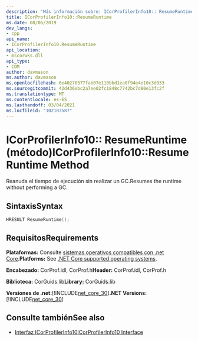 ```yaml
---
description: 'Más información sobre: ICorProfilerInfo10:: ResumeRuntime (método)'
title: ICorProfilerInfo10::ResumeRuntime
ms.date: 08/06/2019
dev_langs:
- cpp
api_name:
- ICorProfilerInfo10.ResumeRuntime
api_location:
- mscorwks.dll
api_type:
- COM
author: davmason
ms.author: davmason
ms.openlocfilehash: 6e40270377fab07e110bbd1ea0f94e4e10c3d033
ms.sourcegitcommit: 42d436ebc2a7ee02fc1848c7742bc7d80e13fc2f
ms.translationtype: MT
ms.contentlocale: es-ES
ms.lasthandoff: 03/04/2021
ms.locfileid: "102103587"
---
```

# <a name="icorprofilerinfo10resumeruntime-method"></a><span data-ttu-id="669f0-103">ICorProfilerInfo10:: ResumeRuntime (método)</span><span class="sxs-lookup"><span data-stu-id="669f0-103">ICorProfilerInfo10::ResumeRuntime Method</span></span>

<span data-ttu-id="669f0-104">Reanuda el tiempo de ejecución sin realizar un GC.</span><span class="sxs-lookup"><span data-stu-id="669f0-104">Resumes the runtime without performing a GC.</span></span>

## <a name="syntax"></a><span data-ttu-id="669f0-105">Sintaxis</span><span class="sxs-lookup"><span data-stu-id="669f0-105">Syntax</span></span>

```cpp
HRESULT ResumeRuntime();
```

## <a name="requirements"></a><span data-ttu-id="669f0-106">Requisitos</span><span class="sxs-lookup"><span data-stu-id="669f0-106">Requirements</span></span>

<span data-ttu-id="669f0-107">**Plataformas:** Consulte [sistemas operativos compatibles con .net Core](../../../core/install/windows.md?pivots=os-windows).</span><span class="sxs-lookup"><span data-stu-id="669f0-107">**Platforms:** See [.NET Core supported operating systems](../../../core/install/windows.md?pivots=os-windows).</span></span>

<span data-ttu-id="669f0-108">**Encabezado:** CorProf.idl, CorProf.h</span><span class="sxs-lookup"><span data-stu-id="669f0-108">**Header:** CorProf.idl, CorProf.h</span></span>

<span data-ttu-id="669f0-109">**Biblioteca:** CorGuids.lib</span><span class="sxs-lookup"><span data-stu-id="669f0-109">**Library:** CorGuids.lib</span></span>

<span data-ttu-id="669f0-110">**Versiones de .net:**[!INCLUDE[net_core_30](../../../../includes/net-core-30-md.md)]</span><span class="sxs-lookup"><span data-stu-id="669f0-110">**.NET Versions:** [!INCLUDE[net_core_30](../../../../includes/net-core-30-md.md)]</span></span>

## <a name="see-also"></a><span data-ttu-id="669f0-111">Consulte también</span><span class="sxs-lookup"><span data-stu-id="669f0-111">See also</span></span>

- [<span data-ttu-id="669f0-112">Interfaz ICorProfilerInfo10</span><span class="sxs-lookup"><span data-stu-id="669f0-112">ICorProfilerInfo10 Interface</span></span>](icorprofilerinfo10-interface.md)
